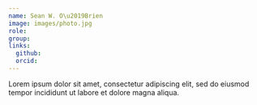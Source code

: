 ```yaml
---
name: Sean W. O\u2019Brien
image: images/photo.jpg
role: 
group: 
links:
  github:
  orcid: 
---
```


Lorem ipsum dolor sit amet, consectetur adipiscing elit, sed do eiusmod tempor incididunt ut labore et dolore magna aliqua.

